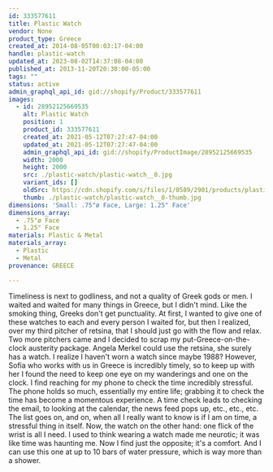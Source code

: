 ```yaml
---
id: 333577611
title: Plastic Watch
vendor: None
product_type: Greece
created_at: 2014-08-05T00:03:17-04:00
handle: plastic-watch
updated_at: 2023-08-02T14:37:08-04:00
published_at: 2013-11-20T20:30:00-05:00
tags: ""
status: active
admin_graphql_api_id: gid://shopify/Product/333577611
images:
  - id: 28952125669535
    alt: Plastic Watch
    position: 1
    product_id: 333577611
    created_at: 2021-05-12T07:27:47-04:00
    updated_at: 2021-05-12T07:27:47-04:00
    admin_graphql_api_id: gid://shopify/ProductImage/28952125669535
    width: 2000
    height: 2000
    src: ./plastic-watch/plastic-watch__0.jpg
    variant_ids: []
    oldSrc: https://cdn.shopify.com/s/files/1/0589/2901/products/plasticwatches2_-_white-new.jpg?v=1620818867
    thumb: ./plastic-watch/plastic-watch__0-thumb.jpg
dimensions: 'Small: .75"ø Face, Large: 1.25" Face'
dimensions_array:
  - .75"ø Face
  - 1.25" Face
materials: Plastic & Metal
materials_array:
  - Plastic
  - Metal
provenance: GREECE

---
```


Timeliness is next to godliness, and not a quality of Greek gods or men. I waited and waited for many things in Greece, but I didn't mind. Like the smoking thing, Greeks don't get punctuality. At first, I wanted to give one of these watches to each and every person I waited for, but then I realized, over my third pitcher of retsina, that I should just go with the flow and relax. Two more pitchers came and I decided to scrap my put-Greece-on-the-clock austerity package. Angela Merkel could use the retsina, she surely has a watch. I realize I haven't worn a watch since maybe 1988? However, Sofia who works with us in Greece is incredibly timely, so to keep up with her I found the need to keep one eye on my wanderings and one on the clock. I find reaching for my phone to check the time incredibly stressful. The phone holds so much, essentially my entire life; grabbing it to check the time has become a momentous experience. A time check leads to checking the email, to looking at the calendar, the news feed pops up, etc., etc., etc. The list goes on, and on, when all I really want to know is if I am on time, a stressful thing in itself. Now, the watch on the other hand: one flick of the wrist is all I need. I used to think wearing a watch made me neurotic; it was like time was haunting me. Now I find just the opposite; it's a comfort. And I can use this one at up to 10 bars of water pressure, which is way more than a shower.